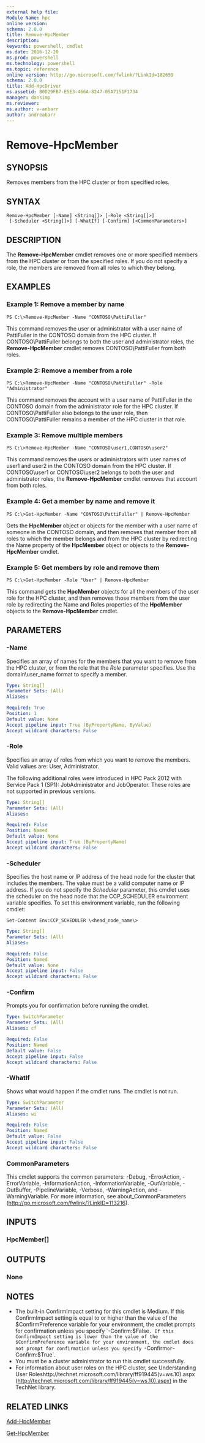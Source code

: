 ```yaml
---
external help file:
Module Name: hpc
online version:
schema: 2.0.0
title: Remove-HpcMember
description:
keywords: powershell, cmdlet
ms.date: 2016-12-20
ms.prod: powershell
ms.technology: powershell
ms.topic: reference
online version: http://go.microsoft.com/fwlink/?LinkId=182659
schema: 2.0.0
title: Add-HpcDriver
ms.assetid: B0D29FB7-E5E3-466A-8247-05A7151F1734
manager: dansimp
ms.reviewer:
ms.author: v-anbarr
author: andreabarr
---
```


# Remove-HpcMember

## SYNOPSIS
Removes members from the HPC cluster or from specified roles.

## SYNTAX

```
Remove-HpcMember [-Name] <String[]> [-Role <String[]>]
 [-Scheduler <String[]>] [-WhatIf] [-Confirm] [<CommonParameters>]
```

## DESCRIPTION
The **Remove-HpcMember** cmdlet removes one or more specified members from the HPC cluster or from the specified roles.
If you do not specify a role, the members are removed from all roles to which they belong.

## EXAMPLES

### Example 1: Remove a member by name
```
PS C:\>Remove-HpcMember -Name "CONTOSO\PattiFuller"
```

This command removes the user or administrator with a user name of PattiFuller in the CONTOSO domain from the HPC cluster.
If CONTOSO\PattiFuller belongs to both the user and administrator roles, the **Remove-HpcMember** cmdlet removes CONTOSO\PattiFuller from both roles.

### Example 2: Remove a member from a role
```
PS C:\>Remove-HpcMember -Name "CONTOSO\PattiFuller" -Role "Administrator"
```

This command removes the account with a user name of PattiFuller in the CONTOSO domain from the administrator role for the HPC cluster.
If CONTOSO\PattiFuller also belongs to the user role, then CONTOSO\PattiFuller remains a member of the HPC cluster in that role.

### Example 3: Remove multiple members
```
PS C:\>Remove-HpcMember -Name "CONTOSO\user1,CONTOSO\user2"
```

This command removes the users or administrators with user names of user1 and user2 in the CONTOSO domain from the HPC cluster.
If CONTOSO\user1 or CONTOSO\user2 belongs to both the user and administrator roles, the **Remove-HpcMember** cmdlet removes that account from both roles.

### Example 4: Get a member by name and remove it
```
PS C:\>Get-HpcMember -Name "CONTOSO\PattiFuller" | Remove-HpcMember
```

Gets the **HpcMember** object or objects for the member with a user name of someone in the CONTOSO domain, and then removes that member from all roles to which the member belongs and from the HPC cluster by redirecting the Name property of the **HpcMember** object or objects to the **Remove-HpcMember** cmdlet.

### Example 5: Get members by role and remove them
```
PS C:\>Get-HpcMember -Role "User" | Remove-HpcMember
```

This command gets the **HpcMember** objects for all the members of the user role for the HPC cluster, and then removes those members from the user role by redirecting the Name and Roles properties of the **HpcMember** objects to the **Remove-HpcMember** cmdlet.

## PARAMETERS

### -Name
Specifies an array of names for the members that you want to remove from the HPC cluster, or from the role that the *Role* parameter specifies.
Use the domain\user_name format to specify a member.

```yaml
Type: String[]
Parameter Sets: (All)
Aliases:

Required: True
Position: 1
Default value: None
Accept pipeline input: True (ByPropertyName, ByValue)
Accept wildcard characters: False
```

### -Role
Specifies an array of roles from which you want to remove the members.
Valid values are: User, Administrator.

The following additional roles were introduced in HPC Pack 2012 with Service Pack 1 (SP1): JobAdministrator and JobOperator.
These roles are not supported in previous versions.

```yaml
Type: String[]
Parameter Sets: (All)
Aliases:

Required: False
Position: Named
Default value: None
Accept pipeline input: True (ByPropertyName)
Accept wildcard characters: False
```

### -Scheduler
Specifies the host name or IP address of the head node for the cluster that includes the members.
The value must be a valid computer name or IP address.
If you do not specify the *Scheduler* parameter, this cmdlet uses the scheduler on the head node that the CCP_SCHEDULER environment variable specifies.
To set this environment variable, run the following cmdlet:

`Set-Content Env:CCP_SCHEDULER \<head_node_name\>`

```yaml
Type: String[]
Parameter Sets: (All)
Aliases:

Required: False
Position: Named
Default value: None
Accept pipeline input: False
Accept wildcard characters: False
```

### -Confirm
Prompts you for confirmation before running the cmdlet.

```yaml
Type: SwitchParameter
Parameter Sets: (All)
Aliases: cf

Required: False
Position: Named
Default value: False
Accept pipeline input: False
Accept wildcard characters: False
```

### -WhatIf
Shows what would happen if the cmdlet runs.
The cmdlet is not run.

```yaml
Type: SwitchParameter
Parameter Sets: (All)
Aliases: wi

Required: False
Position: Named
Default value: False
Accept pipeline input: False
Accept wildcard characters: False
```

### CommonParameters
This cmdlet supports the common parameters: -Debug, -ErrorAction, -ErrorVariable, -InformationAction, -InformationVariable, -OutVariable, -OutBuffer, -PipelineVariable, -Verbose, -WarningAction, and -WarningVariable. For more information, see about_CommonParameters (http://go.microsoft.com/fwlink/?LinkID=113216).

## INPUTS

### HpcMember[]

## OUTPUTS

### None

## NOTES
* The built-in ConfirmImpact setting for this cmdlet is Medium. If this ConfirmImpact setting is equal to or higher than the value of the $ConfirmPreference variable for your environment, the cmdlet prompts for confirmation unless you specify `-Confirm:$False`. If this ConfirmImpact setting is lower than the value of the $ConfirmPreference variable for your environment, the cmdlet does not prompt for confirmation unless you specify `-Confirm` or `-Confirm:$True`.
* You must be a cluster administrator to run this cmdlet successfully.
* For information about user roles on the HPC cluster, see Understanding User Roleshttp://technet.microsoft.com/library/ff919445(v=ws.10).aspx (http://technet.microsoft.com/library/ff919445(v=ws.10).aspx) in the TechNet library.

## RELATED LINKS

[Add-HpcMember](./Add-HpcMember.md)

[Get-HpcMember](./Get-HpcMember.md)
